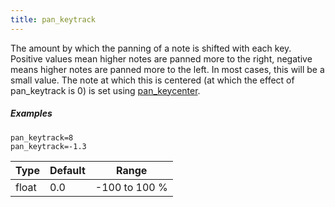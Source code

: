 ```yaml
---
title: pan_keytrack
---
```

The amount by which the panning of a note is shifted with each key.
Positive values mean higher notes are panned more to the right, negative means
higher notes are panned more to the left.
In most cases, this will be a small value. The note at which this is centered
(at which the effect of pan_keytrack is 0) is set using [pan_keycenter](pan_keycenter).

##### Examples

```
pan_keytrack=8
pan_keytrack=-1.3
```

| Type  | Default | Range         |
| ---   | ---     | ---           |
| float | 0.0     | -100 to 100 % |
